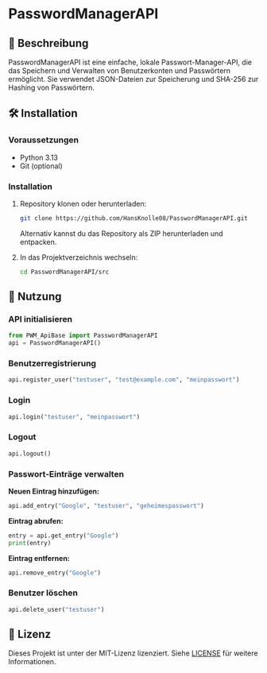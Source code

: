 # PasswordManagerAPI

## 📂 Beschreibung
PasswordManagerAPI ist eine einfache, lokale Passwort-Manager-API, die das Speichern und Verwalten von Benutzerkonten und Passwörtern ermöglicht. Sie verwendet JSON-Dateien zur Speicherung und SHA-256 zur Hashing von Passwörtern.

## 🛠️ Installation
### Voraussetzungen
- Python 3.13
- Git (optional)

### Installation
1. Repository klonen oder herunterladen:
   ```sh
   git clone https://github.com/HansKnolle08/PasswordManagerAPI.git
   ```
   Alternativ kannst du das Repository als ZIP herunterladen und entpacken.

2. In das Projektverzeichnis wechseln:
   ```sh
   cd PasswordManagerAPI/src
   ```

## 📑 Nutzung
### API initialisieren
```python
from PWM_ApiBase import PasswordManagerAPI
api = PasswordManagerAPI()
```

### Benutzerregistrierung
```python
api.register_user("testuser", "test@example.com", "meinpasswort")
```

### Login
```python
api.login("testuser", "meinpasswort")
```

### Logout
```python
api.logout()
```

### Passwort-Einträge verwalten
**Neuen Eintrag hinzufügen:**
```python
api.add_entry("Google", "testuser", "geheimespasswort")
```

**Eintrag abrufen:**
```python
entry = api.get_entry("Google")
print(entry)
```

**Eintrag entfernen:**
```python
api.remove_entry("Google")
```

### Benutzer löschen
```python
api.delete_user("testuser")
```

## 📝 Lizenz
Dieses Projekt ist unter der MIT-Lizenz lizenziert. Siehe [LICENSE](LICENSE) für weitere Informationen.

